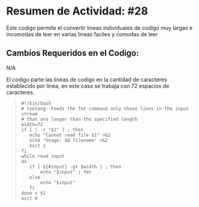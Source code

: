 # Resumen de Actividad: #28
Este codigo permite el convertir lineas individuales de codigo muy largas e incomodas de leer en varias lineas faciles y comodas de leer 

## Cambios Requeridos en el Codigo:
N/A

El codigo parte las lineas de codigo en la cantidad de caracteres establecido por linea, en este caso se trabaja con 72 espacios de caracteres.
>```shell
>#!/bin/bash
># toolong--Feeds the fmt command only those lines in the input stream
># that are longer than the specified length
>width=72
>if [ ! -r "$1" ] ; then
>    echo "Cannot read file $1" >&2
>    echo "Usage: $0 filename" >&2
>    exit 1
>fi
>while read input
>do
>    if [ ${#input} -gt $width ] ; then
>        echo "$input" | fmt
>    else
>        echo "$input"
>    fi
>done < $1
>exit 0
>```